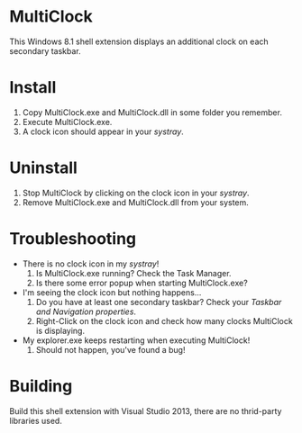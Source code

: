 MultiClock
==========

This Windows 8.1 shell extension displays an additional clock on each secondary taskbar. 

# Install

1. Copy MultiClock.exe and MultiClock.dll in some folder you remember.
2. Execute MultiClock.exe.
3. A clock icon should appear in your _systray_.

# Uninstall

1. Stop MultiClock by clicking on the clock icon in your _systray_.
2. Remove MultiClock.exe and MultiClock.dll from your system.

# Troubleshooting

* There is no clock icon in my _systray_!
  1. Is MultiClock.exe running? Check the Task Manager.
  2. Is there some error popup when starting MultiClock.exe?
* I'm seeing the clock icon but nothing happens...
  1. Do you have at least one secondary taskbar? Check your _Taskbar and Navigation properties_.
  2. Right-Click on the clock icon and check how many clocks MultiClock is displaying.
* My explorer.exe keeps restarting when executing MultiClock!
  1. Should not happen, you've found a bug!

# Building

Build this shell extension with Visual Studio 2013, there are no thrid-party libraries used.
